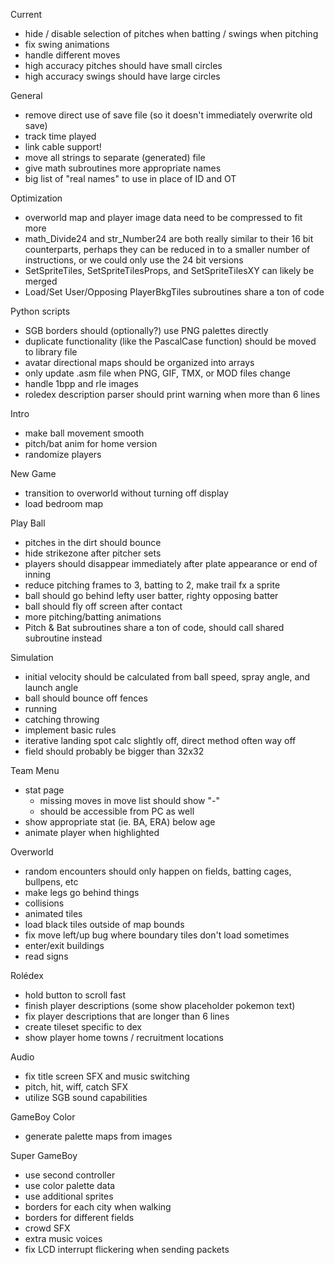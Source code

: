 Current

- hide / disable selection of pitches when batting / swings when pitching
- fix swing animations
- handle different moves
- high accuracy pitches should have small circles
- high accuracy swings should have large circles

General

- remove direct use of save file (so it doesn't immediately overwrite old save)
- track time played
- link cable support!
- move all strings to separate (generated) file
- give math subroutines more appropriate names
- big list of "real names" to use in place of ID and OT

Optimization

- overworld map and player image data need to be compressed to fit more
- math_Divide24 and str_Number24 are both really similar to their 16 bit counterparts, perhaps they can be reduced in to a smaller number of instructions, or we could only use the 24 bit versions
- SetSpriteTiles, SetSpriteTilesProps, and SetSpriteTilesXY can likely be merged
- Load/Set User/Opposing PlayerBkgTiles subroutines share a ton of code

Python scripts

- SGB borders should (optionally?) use PNG palettes directly
- duplicate functionality (like the PascalCase function) should be moved to library file
- avatar directional maps should be organized into arrays
- only update .asm file when PNG, GIF, TMX, or MOD files change
- handle 1bpp and rle images
- roledex description parser should print warning when more than 6 lines

Intro

- make ball movement smooth
- pitch/bat anim for home version
- randomize players

New Game

- transition to overworld without turning off display
- load bedroom map

Play Ball

- pitches in the dirt should bounce
- hide strikezone after pitcher sets
- players should disappear immediately after plate appearance or end of inning
- reduce pitching frames to 3, batting to 2, make trail fx a sprite
- ball should go behind lefty user batter, righty opposing batter
- ball should fly off screen after contact
- more pitching/batting animations
- Pitch & Bat subroutines share a ton of code, should call shared subroutine instead

Simulation

- initial velocity should be calculated from ball speed, spray angle, and launch angle
- ball should bounce off fences
- running
- catching throwing
- implement basic rules
- iterative landing spot calc slightly off, direct method often way off
- field should probably be bigger than 32x32

Team Menu

- stat page
  - missing moves in move list should show "-"
  - should be accessible from PC as well
- show appropriate stat (ie. BA, ERA) below age
- animate player when highlighted

Overworld

- random encounters should only happen on fields, batting cages, bullpens, etc
- make legs go behind things
- collisions
- animated tiles
- load black tiles outside of map bounds
- fix move left/up bug where boundary tiles don't load sometimes
- enter/exit buildings
- read signs

Rolédex

- hold button to scroll fast
- finish player descriptions (some show placeholder pokemon text)
- fix player descriptions that are longer than 6 lines
- create tileset specific to dex
- show player home towns / recruitment locations

Audio

- fix title screen SFX and music switching
- pitch, hit, wiff, catch SFX
- utilize SGB sound capabilities

GameBoy Color

- generate palette maps from images

Super GameBoy

- use second controller 
- use color palette data
- use additional sprites
- borders for each city when walking
- borders for different fields
- crowd SFX
- extra music voices
- fix LCD interrupt flickering when sending packets